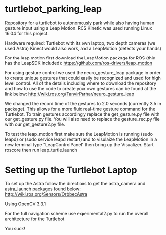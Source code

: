 # turtlebot_parking_leap
Repository for a turtlebot to autonomously park while also having human gesture input using a Leap Motion. ROS Kinetic was used running Linux 16.04 for this project.

Hardware required: Turtlebot with its own laptop, two depth cameras (we used Astra) Kinect would also work, and a LeapMotion (detects your hands)

For the leap motion first download the LeapMotion package for ROS (this has the LeapSDK included):
https://github.com/ros-drivers/leap_motion

For using gesture control we used the neuro_gesture_leap package in order to create unique gestures that could easily be recognized and used for high level control. All of the details including where to download the repository and how to use the code to create your own gestures can be found at the link below:
http://wiki.ros.org/TanvirParhar/neuro_gesture_leap 

We changed the record time of the gestures to 2.0 seconds (currently 3.5 in package). This allows for a more fluid real-time gesture command for the Turtlebot. To train gestures accordingly replace the get_gesture.py file with our get_gesture.py file. You will also need to replace the gesture_rec.py file with our get_gesture2.py file.

To test the leap_motion first make sure the LeapMotion is running (sudo leapd) or (sudo service leapd restart) and to visulaize the LeapMotion in a new terminal type "LeapControlPanel" then bring up the Visualizer. Start roscore then run leap_turtle.launch

# Setting up the Turtlebot Laptop

To set up the Astra follow the directions to get the astra_camera and astra_launch packages found below:
http://wiki.ros.org/Sensors/OrbbecAstra 

Using OpenCV 3.3.1



For the full navigation scheme use experimental2.py to run the overall architecture for the Turtlebot

You suck!
